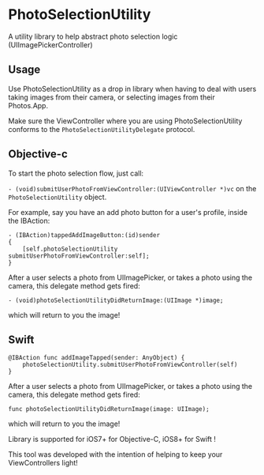 # PhotoSelectionUtility
A utility library to help abstract photo selection logic (UIImagePickerController) 

## Usage

Use PhotoSelectionUtility as a drop in library when having to deal with users taking images from their camera, or selecting images from their Photos.App. 

Make sure the ViewController where you are using PhotoSelectionUtility conforms to the `PhotoSelectionUtilityDelegate` protocol.

## Objective-c

To start the photo selection flow, just call: 

`- (void)submitUserPhotoFromViewController:(UIViewController *)vc` on the `PhotoSelectionUtility` object.

For example, say you have an add photo button for a user's profile, inside the IBAction:

```
- (IBAction)tappedAddImageButton:(id)sender
{
    [self.photoSelectionUtility submitUserPhotoFromViewController:self];
}
```

After a user selects a photo from UIImagePicker, or takes a photo using the camera, this delegate method gets fired:

`- (void)photoSelectionUtilityDidReturnImage:(UIImage *)image;`

which will return to you the image!


## Swift


```
@IBAction func addImageTapped(sender: AnyObject) {
    photoSelectionUtility.submitUserPhotoFromViewController(self)
}
```

After a user selects a photo from UIImagePicker, or takes a photo using the camera, this delegate method gets fired:

`func photoSelectionUtilityDidReturnImage(image: UIImage);`

which will return to you the image!

Library is supported for iOS7+ for Objective-C, iOS8+ for Swift !

This tool was developed with the intention of helping to keep your ViewControllers light! 

